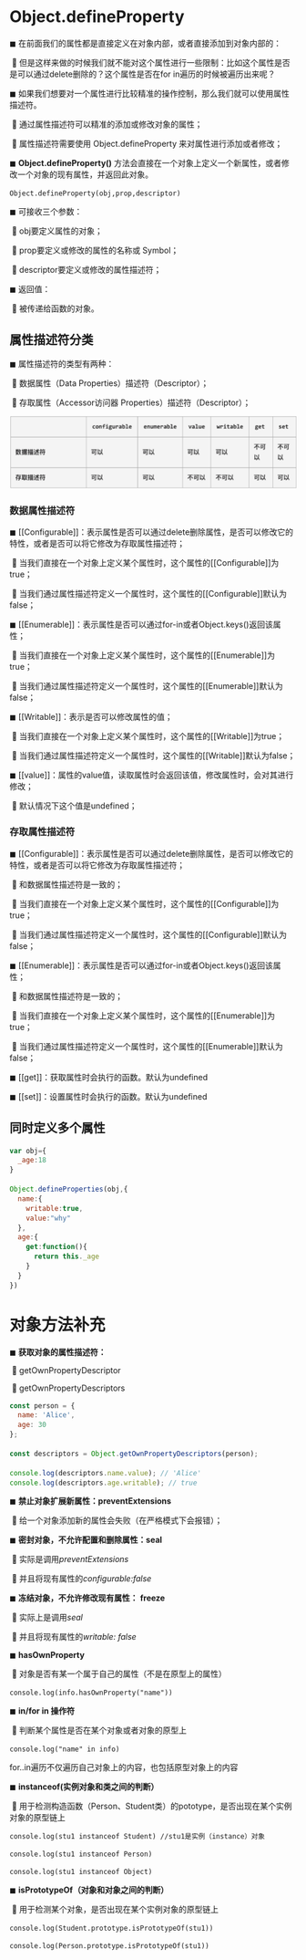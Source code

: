 # **Object.defineProperty**

◼ 在前面我们的属性都是直接定义在对象内部，或者直接添加到对象内部的：

​		 但是这样来做的时候我们就不能对这个属性进行一些限制：比如这个属性是否是可以通过delete删除的？这个属性是否在for in遍历的时候被遍历出来呢？

◼ 如果我们想要对一个属性进行比较精准的操作控制，那么我们就可以使用属性描述符。

​		 通过属性描述符可以精准的添加或修改对象的属性；

​		 属性描述符需要使用 Object.defineProperty 来对属性进行添加或者修改；

◼ **Object.defineProperty()** 方法会直接在一个对象上定义一个新属性，或者修改一个对象的现有属性，并返回此对象。

`Object.defineProperty(obj,prop,descriptor)`

◼ 可接收三个参数：

​		 obj要定义属性的对象；

​		 prop要定义或修改的属性的名称或 Symbol；

​		 descriptor要定义或修改的属性描述符；

◼ 返回值：

​		 被传递给函数的对象。

## **属性描述符分类**

◼ 属性描述符的类型有两种：

​		 数据属性（Data Properties）描述符（Descriptor）；

​		 存取属性（Accessor访问器 Properties）描述符（Descriptor）；

![对象](./对象.png)

### **数据属性描述符**

◼ [[Configurable]]：表示属性是否可以通过delete删除属性，是否可以修改它的特性，或者是否可以将它修改为存取属性描述符；

​		 当我们直接在一个对象上定义某个属性时，这个属性的[[Configurable]]为true；

​		 当我们通过属性描述符定义一个属性时，这个属性的[[Configurable]]默认为false；

◼ [[Enumerable]]：表示属性是否可以通过for-in或者Object.keys()返回该属性；

​		 当我们直接在一个对象上定义某个属性时，这个属性的[[Enumerable]]为true；

​		 当我们通过属性描述符定义一个属性时，这个属性的[[Enumerable]]默认为false；

◼ [[Writable]]：表示是否可以修改属性的值；

​		 当我们直接在一个对象上定义某个属性时，这个属性的[[Writable]]为true；

​		 当我们通过属性描述符定义一个属性时，这个属性的[[Writable]]默认为false；

◼ [[value]]：属性的value值，读取属性时会返回该值，修改属性时，会对其进行修改；

​		 默认情况下这个值是undefined；

### **存取属性描述符**

◼ [[Configurable]]：表示属性是否可以通过delete删除属性，是否可以修改它的特性，或者是否可以将它修改为存取属性描述符；

​		 和数据属性描述符是一致的；

​		 当我们直接在一个对象上定义某个属性时，这个属性的[[Configurable]]为true；

​		 当我们通过属性描述符定义一个属性时，这个属性的[[Configurable]]默认为false；

◼ [[Enumerable]]：表示属性是否可以通过for-in或者Object.keys()返回该属性；

​		 和数据属性描述符是一致的；

​		 当我们直接在一个对象上定义某个属性时，这个属性的[[Enumerable]]为true；

​		 当我们通过属性描述符定义一个属性时，这个属性的[[Enumerable]]默认为false；

◼ [[get]]：获取属性时会执行的函数。默认为undefined

◼ [[set]]：设置属性时会执行的函数。默认为undefined

## **同时定义多个属性**

```js
var obj={
  _age:18
}

Object.defineProperties(obj,{
  name:{
    writable:true,
    value:"why"
  },
  age:{
    get:function(){
      return this._age
    }
  }
})
```

# **对象方法补充**

◼ **获取对象的属性描述符：**

​		 getOwnPropertyDescriptor

​		 getOwnPropertyDescriptors

```js
const person = {
  name: 'Alice',
  age: 30
};

const descriptors = Object.getOwnPropertyDescriptors(person);

console.log(descriptors.name.value); // 'Alice'
console.log(descriptors.age.writable); // true

```

◼ **禁止对象扩展新属性：preventExtensions**

​		 给一个对象添加新的属性会失败（在严格模式下会报错）；

◼ **密封对象，不允许配置和删除属性：seal**

​		 实际是调用*preventExtensions*

​		 并且将现有属性的*configurable:false*

◼ **冻结对象，不允许修改现有属性：** **freeze**

​		 实际上是调用*seal*

​		 并且将现有属性的*writable: false*

◼ **hasOwnProperty**

​		 对象是否有某一个属于自己的属性（不是在原型上的属性）

`console.log(info.hasOwnProperty("name"))`

◼ **in/for in 操作符**

​		 判断某个属性是否在某个对象或者对象的原型上

`console.log("name" in info)`

for..in遍历不仅遍历自己对象上的内容，也包括原型对象上的内容

◼ **instanceof(实例对象和类之间的判断）**

​		 用于检测构造函数（Person、Student类）的pototype，是否出现在某个实例对象的原型链上

``console.log(stu1 instanceof Student) //stu1是实例（instance）对象``

`console.log(stu1 instanceof Person) `

`console.log(stu1 instanceof Object) `

◼ **isPrototypeOf（对象和对象之间的判断）**

​		 用于检测某个对象，是否出现在某个实例对象的原型链上

`console.log(Student.prototype.isPrototypeOf(stu1))`

`console.log(Person.prototype.isPrototypeOf(stu1))`